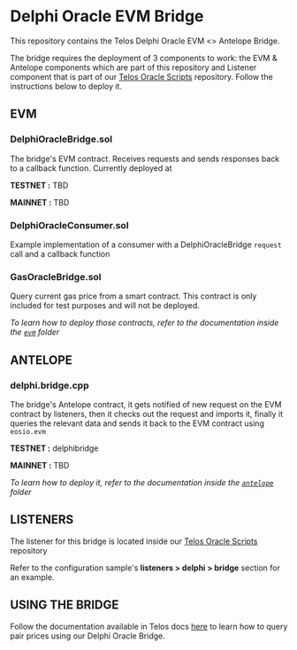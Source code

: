 # Delphi Oracle EVM Bridge

This repository contains the Telos Delphi Oracle EVM <> Antelope Bridge.

The bridge requires the deployment of 3 components to work: the EVM & Antelope components which are part of this repository and Listener component that is part of our [Telos Oracle Scripts](https://github.com/telosnetwork/telos-oracle-scripts) repository. Follow the instructions below to deploy it.

## EVM

### DelphiOracleBridge.sol

The bridge's EVM contract. Receives requests and sends responses back to a callback function. Currently deployed at

**TESTNET :** TBD

**MAINNET :** TBD

### DelphiOracleConsumer.sol

Example implementation of a consumer with a DelphiOracleBridge `request` call and a callback function

### GasOracleBridge.sol

Query current gas price from a smart contract. This contract is only included for test purposes and will not be deployed.

_To learn how to deploy those contracts, refer to the documentation inside the [`evm`](https://github.com/telosnetwork/delphi-oracle-bridge/tree/master/evm) folder_

## ANTELOPE

### delphi.bridge.cpp

The bridge's Antelope contract, it gets notified of new request on the EVM contract by listeners, then it checks out the request and imports it, finally it queries the relevant data and sends it back to the EVM contract using `eosio.evm`

**TESTNET :** delphibridge

**MAINNET :** TBD

_To learn how to deploy it, refer to the documentation inside the [`antelope`](https://github.com/telosnetwork/delphi-oracle-bridge/tree/master/antelope) folder_

## LISTENERS

The listener for this bridge is located inside our [Telos Oracle Scripts](https://github.com/telosnetwork/telos-oracle-scripts) repository

Refer to the configuration sample's **listeners > delphi > bridge** section for an example.

## USING THE BRIDGE

Follow the documentation available in Telos docs [here]() to learn how to query pair prices using our Delphi Oracle Bridge.
